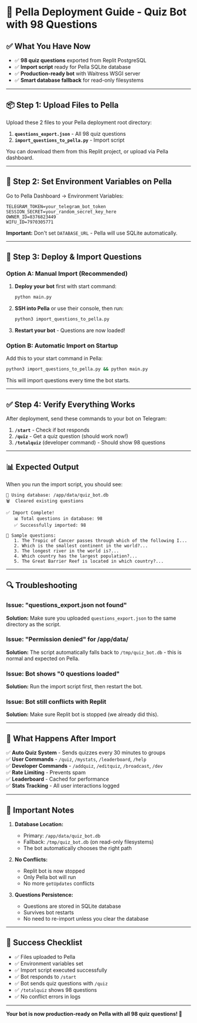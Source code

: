 # 🚀 Pella Deployment Guide - Quiz Bot with 98 Questions

## ✅ What You Have Now

- ✅ **98 quiz questions** exported from Replit PostgreSQL
- ✅ **Import script** ready for Pella SQLite database
- ✅ **Production-ready bot** with Waitress WSGI server
- ✅ **Smart database fallback** for read-only filesystems

---

## 📦 Step 1: Upload Files to Pella

Upload these 2 files to your Pella deployment root directory:

1. **`questions_export.json`** - All 98 quiz questions
2. **`import_questions_to_pella.py`** - Import script

You can download them from this Replit project, or upload via Pella dashboard.

---

## 🔧 Step 2: Set Environment Variables on Pella

Go to Pella Dashboard → Environment Variables:

```env
TELEGRAM_TOKEN=your_telegram_bot_token
SESSION_SECRET=your_random_secret_key_here
OWNER_ID=8376823449
WIFU_ID=7970305771
```

**Important:** Don't set `DATABASE_URL` - Pella will use SQLite automatically.

---

## 🚀 Step 3: Deploy & Import Questions

### Option A: Manual Import (Recommended)

1. **Deploy your bot** first with start command:
   ```bash
   python main.py
   ```

2. **SSH into Pella** or use their console, then run:
   ```bash
   python3 import_questions_to_pella.py
   ```

3. **Restart your bot** - Questions are now loaded!

### Option B: Automatic Import on Startup

Add this to your start command in Pella:
```bash
python3 import_questions_to_pella.py && python main.py
```

This will import questions every time the bot starts.

---

## ✅ Step 4: Verify Everything Works

After deployment, send these commands to your bot on Telegram:

1. **`/start`** - Check if bot responds
2. **`/quiz`** - Get a quiz question (should work now!)
3. **`/totalquiz`** (developer command) - Should show 98 questions

---

## 📊 Expected Output

When you run the import script, you should see:

```
📁 Using database: /app/data/quiz_bot.db
🗑️  Cleared existing questions

✅ Import Complete!
   📊 Total questions in database: 98
   ✅ Successfully imported: 98

📝 Sample questions:
   1. The Tropic of Cancer passes through which of the following I...
   2. Which is the smallest continent in the world?...
   3. The longest river in the world is?...
   4. Which country has the largest population?...
   5. The Great Barrier Reef is located in which country?...
```

---

## 🔍 Troubleshooting

### Issue: "questions_export.json not found"
**Solution:** Make sure you uploaded `questions_export.json` to the same directory as the script.

### Issue: "Permission denied" for /app/data/
**Solution:** The script automatically falls back to `/tmp/quiz_bot.db` - this is normal and expected on Pella.

### Issue: Bot shows "0 questions loaded"
**Solution:** Run the import script first, then restart the bot.

### Issue: Bot still conflicts with Replit
**Solution:** Make sure Replit bot is stopped (we already did this).

---

## 🎯 What Happens After Import

✅ **Auto Quiz System** - Sends quizzes every 30 minutes to groups  
✅ **User Commands** - `/quiz`, `/mystats`, `/leaderboard`, `/help`  
✅ **Developer Commands** - `/addquiz`, `/editquiz`, `/broadcast`, `/dev`  
✅ **Rate Limiting** - Prevents spam  
✅ **Leaderboard** - Cached for performance  
✅ **Stats Tracking** - All user interactions logged  

---

## 📝 Important Notes

1. **Database Location:**
   - Primary: `/app/data/quiz_bot.db`
   - Fallback: `/tmp/quiz_bot.db` (on read-only filesystems)
   - The bot automatically chooses the right path

2. **No Conflicts:**
   - Replit bot is now stopped
   - Only Pella bot will run
   - No more `getUpdates` conflicts

3. **Questions Persistence:**
   - Questions are stored in SQLite database
   - Survives bot restarts
   - No need to re-import unless you clear the database

---

## 🎉 Success Checklist

- ✅ Files uploaded to Pella
- ✅ Environment variables set
- ✅ Import script executed successfully
- ✅ Bot responds to `/start`
- ✅ Bot sends quiz questions with `/quiz`
- ✅ `/totalquiz` shows 98 questions
- ✅ No conflict errors in logs

---

**Your bot is now production-ready on Pella with all 98 quiz questions! 🎊**
